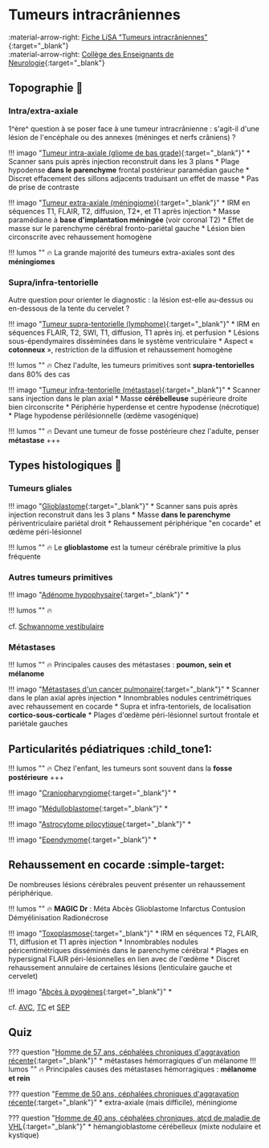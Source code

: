 # Tumeurs intracrâniennes

:material-arrow-right: [Fiche LiSA "Tumeurs intracrâniennes"](https://livret.uness.fr/lisa/Tumeurs_intracr%C3%A2niennes){:target="_blank"}   
:material-arrow-right: [Collège des Enseignants de Neurologie](https://www.cen-neurologie.fr/fr/deuxieme-cycle/tumeurs-intracraniennes){:target="_blank"}  

## Topographie :brain:

### Intra/extra-axiale
1^ère^ question à se poser face à une tumeur intracrânienne : s'agit-il d'une lésion de l'encéphale ou des annexes (méninges et nerfs crâniens) ?

!!! imago "[Tumeur intra-axiale (gliome de bas grade)](https://radiopaedia.org/cases/48852/studies/53888?lang=gb){:target="_blank"}"
    * Scanner sans puis après injection reconstruit dans les 3 plans
    * Plage hypodense **dans le parenchyme** frontal postérieur paramédian gauche
    * Discret effacement des sillons adjacents traduisant un effet de masse
    * Pas de prise de contraste

!!! imago "[Tumeur extra-axiale (méningiome)](https://radiopaedia.org/cases/174815/studies/140846?lang=us){:target="_blank"}"
    * IRM en séquences T1, FLAIR, T2, diffusion, T2*, et T1 après injection
    * Masse paramédiane à **base d'implantation méningée** (voir coronal T2)
    * Effet de masse sur le parenchyme cérébral fronto-pariétal gauche
    * Lésion bien circonscrite avec rehaussement homogène

!!! lumos ""
    :fire: La grande majorité des tumeurs extra-axiales sont des **méningiomes**

### Supra/infra-tentorielle
Autre question pour orienter le diagnostic : la lésion est-elle au-dessus ou en-dessous de la tente du cervelet ?

!!! imago "[Tumeur supra-tentorielle (lymphome)](https://radiopaedia.org/cases/152791/studies/126586?lang=gb){:target="_blank"}"
    * IRM en séquences FLAIR, T2, SWI, T1, diffusion, T1 après inj. et perfusion
    * Lésions sous-épendymaires disséminées dans le système ventriculaire
    * Aspect « **cotonneux** », restriction de la diffusion et rehaussement homogène

!!! lumos ""
    :fire: Chez l'adulte, les tumeurs primitives sont **supra-tentorielles** dans 80% des cas

!!! imago "[Tumeur infra-tentorielle (métastase)](https://radiopaedia.org/cases/23187/studies/23243?lang=gb){:target="_blank"}"
    * Scanner sans injection dans le plan axial
    * Masse **cérébelleuse** supérieure droite bien circonscrite
    * Périphérie hyperdense et centre hypodense (nécrotique)
    * Plage hypodense périlésionnelle (œdème vasogénique)

!!! lumos ""
    :fire: Devant une tumeur de fosse postérieure chez l'adulte, penser **métastase** +++


## Types histologiques :microscope:

### Tumeurs gliales

!!! imago "[Glioblastome](https://radiopaedia.org/cases/37092/studies/38787?lang=us){:target="_blank"}"
    * Scanner sans puis après injection reconstruit dans les 3 plans
    * Masse **dans le parenchyme** périventriculaire pariétal droit
    * Rehaussement périphérique "en cocarde" et œdème péri-lésionnel 

!!! lumos ""
    :fire: Le **glioblastome** est la tumeur cérébrale primitive la plus fréquente

### Autres tumeurs primitives

!!! imago "[Adénome hypophysaire](){:target="_blank"}"
    * 

!!! lumos ""
    :fire: 

cf. [Schwannome vestibulaire](../ORL-CMF/schwannome.md)

### Métastases

!!! lumos ""
    :fire: Principales causes des métastases : **poumon, sein et mélanome**

!!! imago "[Métastases d'un cancer pulmonaire](https://radiopaedia.org/cases/5159/studies/6940?lang=gb){:target="_blank"}"
    * Scanner dans le plan axial après injection
    * Innombrables nodules centrimétriques avec rehaussement en cocarde
    * Supra et infra-tentoriels, de localisation **cortico-sous-corticale**
    * Plages d'œdème péri-lésionnel surtout frontale et pariétale gauches


## Particularités pédiatriques :child_tone1:

!!! lumos ""
    :fire: Chez l'enfant, les tumeurs sont souvent dans la **fosse postérieure** +++

!!! imago "[Craniopharyngiome](){:target="_blank"}"
    * 

!!! imago "[Médulloblastome](){:target="_blank"}"
    * 

!!! imago "[Astrocytome pilocytique](){:target="_blank"}"
    * 

!!! imago "[Ependymome](){:target="_blank"}"
    * 


## Rehaussement en cocarde :simple-target:

De nombreuses lésions cérébrales peuvent présenter un rehaussement périphérique.

!!! lumos ""
    :fire: **MAGIC Dr** : Méta Abcès Glioblastome Infarctus Contusion Démyélinisation Radionécrose

!!! imago "[Toxoplasmose](https://radiopaedia.org/cases/53993/studies/60132?lang=gb){:target="_blank"}"
    * IRM en séquences T2, FLAIR, T1, diffusion et T1 après injection
    * Innombrables nodules péricentimétriques disséminés dans le parenchyme cérébral
    * Plages en hypersignal FLAIR péri-lésionnelles en lien avec de l'œdème
    * Discret rehaussement annulaire de certaines lésions (lenticulaire gauche et cervelet)

!!! imago "[Abcès à pyogènes](){:target="_blank"}"
    * 

cf. [AVC](../neuro/AVC.md), [TC](../neuro/TC.md) et [SEP](../neuro/SEP.md)


## Quiz

??? question "[Homme de 57 ans, céphalées chroniques d'aggravation récente](https://radiopaedia.org/cases/37760/studies/39665?lang=gb){:target="_blank"}"
    * métastases hémorragiques d'un mélanome
    !!! lumos ""
        :fire: Principales causes des métastases hémorragiques : **mélanome et rein** 

??? question "[Femme de 50 ans, céphalées chroniques d'aggravation récente](https://radiopaedia.org/cases/43429/studies/46792?lang=gb){:target="_blank"}"
    * extra-axiale (mais difficile), méningiome

??? question "[Homme de 40 ans, céphalées chroniques, atcd de maladie de VHL](https://radiopaedia.org/cases/163238/studies/133079?lang=gb){:target="_blank"}"
    * hémangioblastome cérébelleux (mixte nodulaire et kystique)